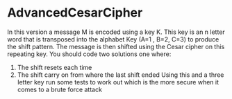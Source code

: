 # AdvancedCesarCipher
In this version a message M is encoded using a key K.
This key is an n letter word that is transposed into the
alphabet Key (A=1 , B=2, C=3) to produce the shift pattern.
The message is then shifted using the Cesar cipher on this repeating key. 
You should code two solutions one where:
1) The shift resets each time
2) The shift carry on from where the last shift ended
Using this and a three letter key run some tests to work out which is the
more secure when it comes to a brute force attack
